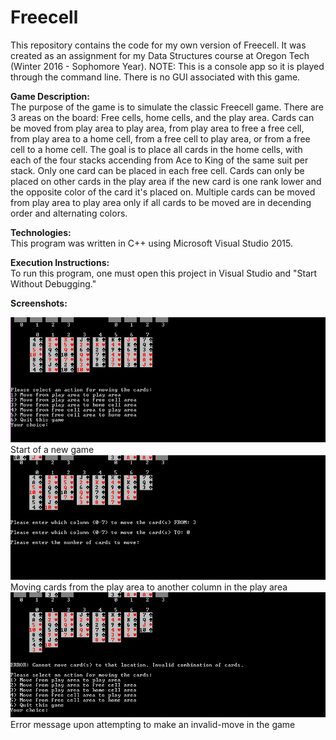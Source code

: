 # Freecell
This repository contains the code for my own version of Freecell. It was created as an assignment for my Data Structures course at Oregon Tech (Winter 2016 - Sophomore Year). NOTE: This is a console app so it is played through the command line. There is no GUI associated with this game.

<b>Game Description:</b><br />
The purpose of the game is to simulate the classic Freecell game. There are 3 areas on the board: Free cells, home cells, and the play area. Cards can be moved from play area to play area, from play area to free a free cell, from play area to a home cell, from a free cell to play area, or from a free cell to a home cell. The goal is to place all cards in the home cells, with each of the four stacks accending from Ace to King of the same suit per stack. Only one card can be placed in each free cell. Cards can only be placed on other cards in the play area if the new card is one rank lower and the opposite color of the card it's placed on. Multiple cards can be moved from play area to play area only if all cards to be moved are in decending order and alternating colors.<br />

<b>Technologies:</b><br />
This program was written in C++ using Microsoft Visual Studio 2015.<br />

<b>Execution Instructions:</b><br />
To run this program, one must open this project in Visual Studio and "Start Without Debugging."<br />

<b>Screenshots:</b><br />

<img src= "/img/newGameStart.PNG" width="600" height="200">
<br />
Start of a new game

<img src= "/img/playAreaToPlayArea.PNG" width="600" height="200">
<br />
Moving cards from the play area to another column in the play area

<img src= "/img/errorMessage.PNG" width="600" height="200">
<br />
Error message upon attempting to make an invalid-move in the game
